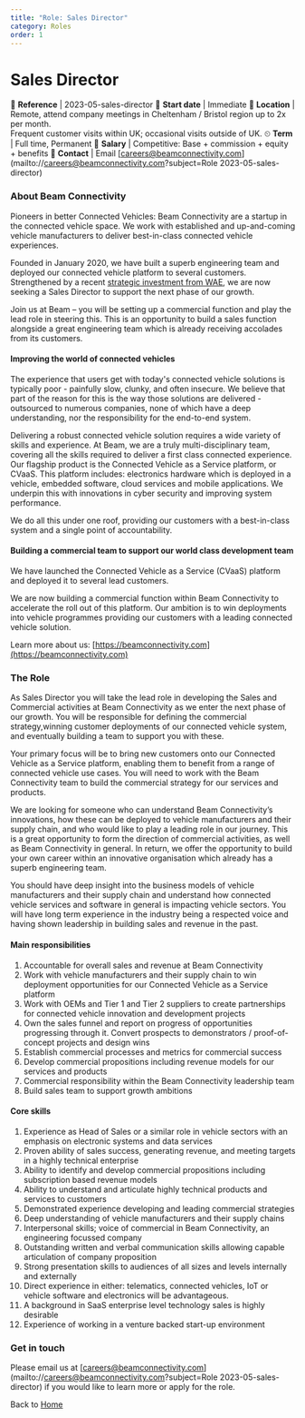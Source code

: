 ```yaml
---
title: "Role: Sales Director"
category: Roles
order: 1
---
```


<h1>Sales Director</h1>

📝 **Reference** | 2023-05-sales-director
📅 **Start date** | Immediate
📍 **Location** | Remote, attend company meetings in Cheltenham / Bristol region up to 2x per month.<br/>Frequent customer visits within UK; occasional visits outside of UK. 
⏲ **Term** | Full time, Permanent
👛 **Salary** | Competitive: Base + commission + equity + benefits
📧 **Contact** | Email [careers@beamconnectivity.com](mailto://careers@beamconnectivity.com?subject=Role 2023-05-sales-director)


### About Beam Connectivity

Pioneers in better Connected Vehicles: Beam Connectivity are a startup in the connected vehicle space. We work with established and up-and-coming vehicle manufacturers to deliver best-in-class connected vehicle experiences.

Founded in January 2020, we have built a superb engineering team and deployed our connected vehicle platform to several customers. Strengthened by a recent [strategic investment from WAE](https://www.automotiveworld.com/news-releases/wae-announces-a-strategic-equity-investment-in-beam-connectivity-limited-supporting-the-commercialisation-of-connected-vehicle-systems/), we are now seeking a Sales Director to support the next phase of our growth.

Join us at Beam – you will be setting up a commercial function and play the lead role in steering this. This is an opportunity to build a sales function alongside a great engineering team which is already receiving accolades from its customers. 


#### Improving the world of connected vehicles

The experience that users get with today's connected vehicle solutions is typically poor - painfully slow, clunky, and often insecure. We believe that part of the reason for this is the way those solutions are delivered - outsourced to numerous companies, none of which have a deep understanding, nor the responsibility for the end-to-end system. 

Delivering a robust connected vehicle solution requires a wide variety of skills and experience. At Beam, we are a truly multi-disciplinary team, covering all the skills required to deliver a first class connected experience. Our flagship product is the Connected Vehicle as a Service platform, or CVaaS. This platform includes: electronics hardware which is deployed in a vehicle, embedded software, cloud services and mobile applications. We underpin this with innovations in cyber security and improving system performance.

We do all this under one roof, providing our customers with a best-in-class system and a single point of accountability. 


#### Building a commercial team to support our  world class development team

We have launched the Connected Vehicle as a Service (CVaaS) platform and deployed it to several lead customers.

We are now building a commercial function within Beam Connectivity to accelerate the roll out of this platform. Our ambition is to win deployments into vehicle programmes providing our customers with a leading connected vehicle solution. 

Learn more about us: [https://beamconnectivity.com](https://beamconnectivity.com)


### The Role

As Sales Director you will take the lead role in developing the Sales and Commercial activities at Beam Connectivity as we enter the next phase of our growth. You will be responsible for defining the commercial strategy,winning customer deployments of our connected vehicle system, and eventually building a team to support you with these.

Your primary focus will be to bring new customers onto our Connected Vehicle as a Service platform, enabling them to benefit from a range of connected vehicle use cases. You will need to work with the Beam Connectivity team to build the commercial strategy for our services and products.

We are looking for someone who can understand Beam Connectivity’s innovations, how these can be deployed to vehicle manufacturers and their supply chain, and who would like to play a leading role in our journey. This is a great opportunity to form the direction of commercial activities, as well as Beam Connectivity in general. In return, we offer the opportunity to build your own career within an innovative organisation which already has a superb engineering team.

You should have deep insight into the business models of vehicle manufacturers and their supply chain and understand how connected vehicle services and software in general is impacting vehicle sectors.
You will have long term experience in the industry being a respected voice and having shown leadership in building sales and revenue in the past.


#### Main responsibilities

1. Accountable for overall sales and revenue at Beam Connectivity
1. Work with vehicle manufacturers and their supply chain to win deployment opportunities for our Connected Vehicle as a Service platform
1. Work with OEMs and Tier 1 and Tier 2 suppliers to create partnerships for connected vehicle innovation and development projects
1. Own the sales funnel and report on progress of opportunities progressing through it. Convert prospects to demonstrators / proof-of-concept projects and design wins 
1. Establish commercial processes and metrics for commercial success
1. Develop commercial propositions including revenue models for our services and products
1. Commercial responsibility within the Beam Connectivity leadership team
1. Build sales team to support growth ambitions

#### Core skills

1. Experience as Head of Sales or a similar role in vehicle sectors with an emphasis on electronic systems and data services
1. Proven ability of sales success, generating revenue, and meeting targets in a highly technical enterprise
1. Ability to identify and develop commercial propositions including subscription based revenue models
1. Ability to understand and articulate highly technical products and services to customers
1. Demonstrated experience developing and leading commercial strategies
1. Deep understanding of vehicle manufacturers and their supply chains
1. Interpersonal skills; voice of commercial in Beam Connectivity, an engineering focussed company
1. Outstanding written and verbal communication skills allowing capable articulation of company proposition
1. Strong presentation skills to audiences of all sizes and levels internally and externally
1. Direct experience in either: telematics, connected vehicles, IoT or vehicle software and electronics will be advantageous.
1. A background in SaaS enterprise level technology sales is highly desirable
1. Experience of working in a venture backed start-up environment



### Get in touch

Please email us at [careers@beamconnectivity.com](mailto://careers@beamconnectivity.com?subject=Role 2023-05-sales-director) if you would like to learn more or apply for the role.


Back to [Home](/)
